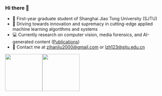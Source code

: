 ### Hi there 👋
* :school:  First-year graduate student of Shanghai Jiao Tong University (SJTU)
* :construction_worker:  Driving towards innovation and supremacy in cutting-edge applied machine learning algorithms and systems
* 💻  Currently research on computer vision, media forensics, and AI-generated content ([Publications](https://scholar.google.com/citations?user=iIFqBbIAAAAJ))
* :email:  Contact me at [zihanliu2000@gmail.com](mailto:zihanliu2000@gmail.com) or [lzh123@sjtu.edu.cn](mailto:lzh123@sjtu.edu.cn)

<img align="" height="120px" src="https://github-readme-stats.vercel.app/api?username=zhliuworks&hide_title=true&hide_border=true&show_icons=true&include_all_commits=true&line_height=21&bg_color=0,EC6C6C,FFD479,FFFC79,73FA79&theme=graywhite&locale=en" /><img align="" height="120px" src="https://github-readme-stats.vercel.app/api/top-langs/?username=zhliuworks&hide=Tcl,Perl,Makefile,CSS,HTML,Yacc,Lex,Verilog&langs_count=4&hide_title=true&hide_border=true&layout=compact&bg_color=0,73FA79,73FDFF,D783FF&theme=graywhite&locale=en" />
